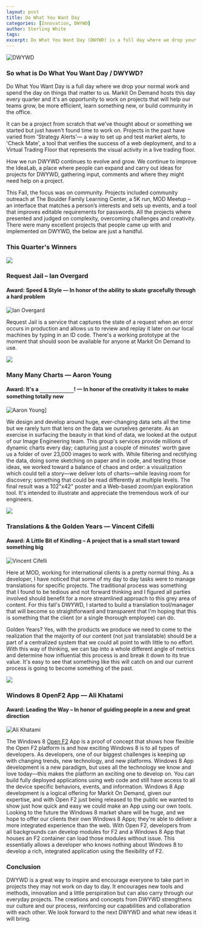 ```yaml
---
layout: post
title: Do What You Want Day
categories: [Innovation, DWYWD]
author: Sterling White
tags: 
excerpt: Do What You Want Day (DWYWD) is a full day where we drop your normal work and spend the day on things that matter to us. Markit On Demand hosts this day every quarter and it's an opportunity to work on projects that will help our teams grow, be more efficient, learn something new, or build community in the office.
---
```


![DWYWD]({{site.url}}/images/articles/dwywd/header.jpg)

### So what is Do What You Want Day / DWYWD?

Do What You Want Day is a full day where we drop your normal work and spend the day on things that matter to us. Markit On Demand hosts this day every quarter and it's an opportunity to work on projects that will help our teams grow, be more efficient, learn something new, or build community in the office.

It can be a project from scratch that we've thought about or something we started but just haven't found time to work on. Projects in the past have varied from 'Strategy Alerts'— a way to set up and test market alerts, to 'Check Mate', a tool that verifies the success of a web deployment, and to a Virtual Trading Floor that represents the visual activity in a live trading floor. 

How we run DWYWD continues to evolve and grow. We continue to improve the IdeaLab, a place where people can expand and carry out ideas for projects for DWYWD, gathering input, comments and where they might need help on a project.

This Fall, the focus was on community. Projects included community outreach at The Boulder Family Learning Center, a 5K run, MOD Meetup – an interface that matches a person’s interests and sets up events, and a tool that improves editable requirements for passwords. All the projects where presented and judged on complexity, overcoming challenges and creativity. There were many excellent projects that people came up with and implemented on DWYWD, the below are just a handful.

### This Quarter's Winners

<div>
	<img src="{{site.url}}/images/articles/dwywd/speed.png" class="pull-left" />
	<h3 class="pull-left">Request Jail &ndash; Ian Overgard</h3>
</div>
<div class="clearfix"></div>

#### Award: Speed &amp; Style &mdash; In honor of the ability to skate gracefully through a hard problem

![Ian Overgard]({{site.url}}/images/articles/dwywd/ian.jpg)

Request Jail is a service that captures the state of a request when an error occurs in production and allows us to review and replay it later on our local machines by typing in an ID code. There's a working prototype at the moment that should soon be available for anyone at Markit On Demand to use.

<div>
	<img src="{{site.url}}/images/articles/dwywd/itsa.png" class="pull-left" />
	<h3 class="pull-left">Many Many Charts &mdash; Aaron Young</h3>
</div>
<div class="clearfix"></div>


#### Award: It's a <span style="border-bottom: 2px solid #808080; display: inline-block; height: 17px; width: 90px;">&nbsp;</span>! &mdash; In honor of the creativity it takes to make something totally new

![Aaron Young]({{site.url}}/images/articles/dwywd/aaron.jpg)]

We design and develop around huge, ever-changing data sets all the time but we rarely turn that lens on the data we ourselves generate. As an exercise in surfacing the beauty in that kind of data, we looked at the output of our Image Engineering team. This group's services provide millions of dynamic charts every day; capturing just a couple of minutes' worth gave us a folder of over 23,000 images to work with. While filtering and rectifying the data, doing some sketching on paper and in code, and testing those ideas, we worked toward a balance of chaos and order: a visualization which could tell a story—we deliver lots of charts—while leaving room for discovery; something that could be read differently at multiple levels. The final result was a 102"x42" poster and a Web-based zoom/pan exploration tool. It's intended to illustrate and appreciate the tremendous work of our engineers.

<div>
	<img src="{{site.url}}/images/articles/dwywd/kindling.png" class="pull-left" />
	<h3 class="pull-left">Translations &amp; the Golden Years &mdash; Vincent Cifelli</h3>
</div>
<div class="clearfix"></div>


#### Award: A Little Bit of Kindling – A project that is a small start toward something big

![Vincent Cifelli]({{site.url}}/images/articles/dwywd/Vincent_translation_Slide1.jpg)

Here at MOD, working for international clients is a pretty normal thing. As a developer, I have noticed that some of my day to day tasks were to manage translations for specific projects. The traditional process was something that I found to be tedious and not forward thinking and I figured all parties involved should benefit for a more streamlined approach to this grey area of content. For this fall's DWYWD, I started to build a translation tool/manager that will become so straightforward and transparent that I'm hoping that this is something that the client (or a single thorough employee) can do. 

Golden Years? Yes, with the products we produce we need to come to the realization that the majority of our content (not just translatable) should be a part of a centralized system that we could all point to with little to no effort. With this way of thinking, we can tap into a whole different angle of metrics and determine how influential this process is and break it down to its true value. It's easy to see that something like this will catch on and our current process is going to become something of the past.


<div>
	<img src="{{site.url}}/images/articles/dwywd/leader.png" class="pull-left" />
	<h3 class="pull-left">Windows 8 OpenF2 App &mdash; Ali Khatami</h3>
</div>
<div class="clearfix"></div>


#### Award: Leading the Way – In honor of guiding people in a new and great direction

![Ali Khatami]({{site.url}}/images/articles/dwywd/ali.jpg)

The Windows 8 [Open F2](http://www.openf2.org/) App is a proof of concept that shows how flexible the Open F2 platform is and how exciting Windows 8 is to all types of developers. As developers, one of our biggest challenges is keeping up with changing trends, new technology, and new platforms. Windows 8 App development is a new paradigm, but uses all the technology we know and love today&mdash;this makes the platform an exciting one to develop on. You can build fully deployed applications using web code and still have access to all the device specific behaviors, events, and information. Windows 8 App development is a logical offering for Markit On Demand, given our expertise, and with Open F2 just being released to the public we wanted to show just how quick and easy we could make an App using our own tools. Looking to the future the Windows 8 market share will be huge, and we hope to offer our clients their own Windows 8 Apps; they&apos;re able to deliver a more integrated experience than the web. With Open F2, developers from all backgrounds can develop modules for F2 and a Windows 8 App that houses an F2 container can load those modules without issue. This essentially allows a developer who knows nothing about Windows 8 to develop a rich, integrated application using the flexibility of F2.

### Conclusion

DWYWD is a great way to inspire and encourage everyone to take part in projects they may not work on day to day. It encourages new tools and methods, innovation and a little perspiration but can also carry through  our everyday projects. The creations and concepts from DWYWD strengthens our culture and our process, reinforcing our capabilities and collaboration with each other. We look forward to the next DWYWD and what new ideas it will bring.
